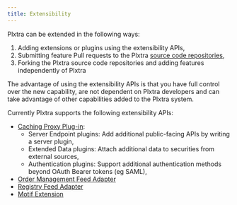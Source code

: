 ```yaml
---
title: Extensibility
---
```


Plxtra can be extended in the following ways:
1. Adding extensions or plugins using the extensibility APIs,
1. Submitting feature Pull requests to the Plxtra [source code repositories](../source/repositories/),
1. Forking the Plxtra source code repositories and adding features independently of Plxtra

The advantage of using the extensibility APIs is that you have full control over the new capability, are not dependent on Plxtra developers and can take advantage of other capabilities added to the Plxtra system.

Currently Plxtra supports the following extensibility APIs:

* [Caching Proxy Plug-in](/zenith-plug-in-api/): 
    * Server Endpoint plugins: Add additional public-facing APIs by writing a server plugin,
    * Extended Data plugins: Attach additional data to securities from external sources,
    * Authentication plugins: Support additional authentication methods beyond OAuth Bearer tokens (eg SAML),
* [Order Management Feed Adapter](/oms-api/ws/feed/)
* [Registry Feed Adapter](registry-feed-adapter-api)
* [Motif Extension](/motif-api/)
